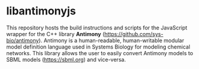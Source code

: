 
<h1>libantimonyjs</h1>

This repository hosts the build instructions and scripts for the JavaScript wrapper for the C++ library <strong>Antimony</strong> (https://github.com/sys-bio/antimony). Antimony is a human-readable, human-writable modular model definition language used in Systems Biology for modeling chemical networks. This library allows the user to easily convert Antimony models to SBML models (https://sbml.org) and vice-versa. 
